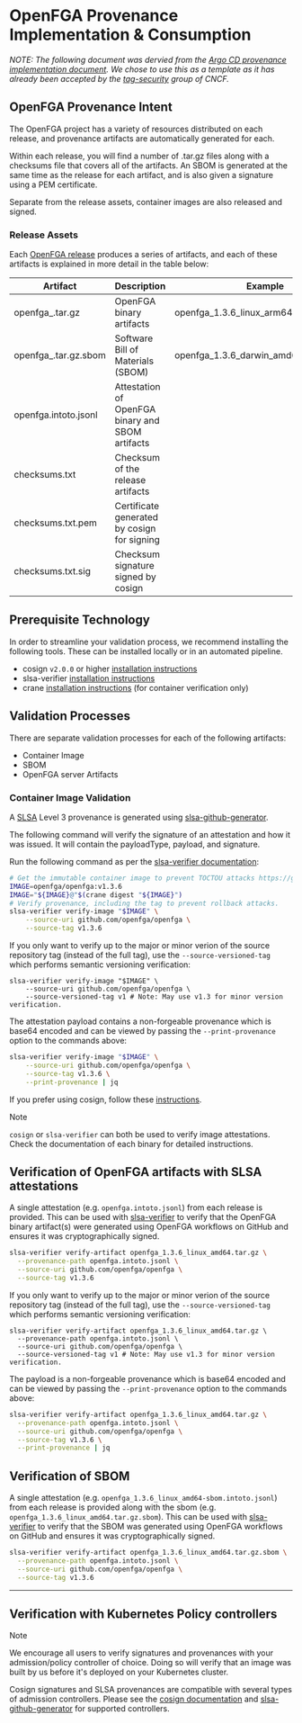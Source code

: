 # OpenFGA Provenance Implementation & Consumption

_NOTE: The following document was dervied from the [Argo CD provenance implementation document](https://github.com/cncf/tag-security/blob/main/provenance-implementation/argo/argo-cd.md). We chose to use this as a template as it has already been accepted by the [tag-security](https://github.com/cncf/tag-security) group of CNCF._

## OpenFGA Provenance Intent

The OpenFGA project has a variety of resources distributed on each release, and provenance artifacts are automatically generated for each.

Within each release, you will find a number of .tar.gz files along with a checksums file that covers all of the artifacts. An SBOM is generated at the same time as the release for each artifact, and is also given a signature using a PEM certificate.

Separate from the release assets, container images are also released and signed.

### Release Assets
Each [OpenFGA release](https://github.com/openfga/openfga/releases) produces a series of artifacts, and each of these artifacts is explained in more detail in the table below:

| **Artifact**                              | **Description**                                  | **Example**                            |
|-------------------------------------------|--------------------------------------------------|----------------------------------------|
| openfga_<version>_<os>_<arch>.tar.gz      | OpenFGA binary artifacts                         | openfga_1.3.6_linux_arm64.tar.gz       |
| openfga_<version>_<os>_<arch>.tar.gz.sbom | Software Bill of Materials (SBOM)                | openfga_1.3.6_darwin_amd64.tar.gz.sbom |
| openfga.intoto.jsonl                      | Attestation of OpenFGA binary and SBOM artifacts |                                        |
| checksums.txt                             | Checksum of the release artifacts                |                                        |
| checksums.txt.pem                         | Certificate generated by cosign for signing      |                                        |
| checksums.txt.sig                         | Checksum signature signed by cosign              |                                        |

## Prerequisite Technology

In order to streamline your validation process, we recommend installing the following tools. These can be installed locally or in an automated pipeline.

- cosign `v2.0.0` or higher [installation instructions](https://docs.sigstore.dev/cosign/installation)
- slsa-verifier [installation instructions](https://github.com/slsa-framework/slsa-verifier#installation)
- crane [installation instructions](https://github.com/google/go-containerregistry/blob/main/cmd/crane/README.md) (for container verification only)

## Validation Processes

There are separate validation processes for each of the following artifacts:

- Container Image
- SBOM
- OpenFGA server Artifacts

### Container Image Validation

A [SLSA](https://slsa.dev/) Level 3 provenance is generated using [slsa-github-generator](https://github.com/slsa-framework/slsa-github-generator).

The following command will verify the signature of an attestation and how it was issued. It will contain the payloadType, payload, and signature.

Run the following command as per the [slsa-verifier documentation](https://github.com/slsa-framework/slsa-verifier/tree/main#containers):

```bash
# Get the immutable container image to prevent TOCTOU attacks https://github.com/slsa-framework/slsa-verifier#toctou-attacks
IMAGE=openfga/openfga:v1.3.6
IMAGE="${IMAGE}@"$(crane digest "${IMAGE}")
# Verify provenance, including the tag to prevent rollback attacks.
slsa-verifier verify-image "$IMAGE" \
    --source-uri github.com/openfga/openfga \
    --source-tag v1.3.6
```

If you only want to verify up to the major or minor verion of the source repository tag (instead of the full tag), use the `--source-versioned-tag` which performs semantic versioning verification:

```shell
slsa-verifier verify-image "$IMAGE" \
    --source-uri github.com/openfga/openfga \
    --source-versioned-tag v1 # Note: May use v1.3 for minor version verification.
```

The attestation payload contains a non-forgeable provenance which is base64 encoded and can be viewed by passing the `--print-provenance` option to the commands above:

```bash
slsa-verifier verify-image "$IMAGE" \
    --source-uri github.com/openfga/openfga \
    --source-tag v1.3.6 \
    --print-provenance | jq
```

If you prefer using cosign, follow these [instructions](https://github.com/slsa-framework/slsa-github-generator/blob/main/internal/builders/container/README.md#cosign).

> [!NOTE]
> `cosign` or `slsa-verifier` can both be used to verify image attestations.
> Check the documentation of each binary for detailed instructions.


## Verification of OpenFGA artifacts with SLSA attestations

A single attestation (e.g. `openfga.intoto.jsonl`) from each release is provided. This can be used with [slsa-verifier](https://github.com/slsa-framework/slsa-verifier#verification-for-github-builders) to verify that the OpenFGA binary artifact(s) were generated using OpenFGA workflows on GitHub and ensures it was cryptographically signed.

```bash
slsa-verifier verify-artifact openfga_1.3.6_linux_amd64.tar.gz \
  --provenance-path openfga.intoto.jsonl \
  --source-uri github.com/openfga/openfga \
  --source-tag v1.3.6
```

If you only want to verify up to the major or minor verion of the source repository tag (instead of the full tag), use the `--source-versioned-tag` which performs semantic versioning verification:

```shell
slsa-verifier verify-artifact openfga_1.3.6_linux_amd64.tar.gz \
  --provenance-path openfga.intoto.jsonl \
  --source-uri github.com/openfga/openfga \
  --source-versioned-tag v1 # Note: May use v1.3 for minor version verification.
```

The payload is a non-forgeable provenance which is base64 encoded and can be viewed by passing the `--print-provenance` option to the commands above:

```bash
slsa-verifier verify-artifact openfga_1.3.6_linux_amd64.tar.gz \
  --provenance-path openfga.intoto.jsonl \
  --source-uri github.com/openfga/openfga \
  --source-tag v1.3.6 \
  --print-provenance | jq
```

## Verification of SBOM

A single attestation (e.g. `openfga_1.3.6_linux_amd64-sbom.intoto.jsonl`) from each release is provided along with the sbom (e.g. `openfga_1.3.6_linux_amd64.tar.gz.sbom`). This can be used with [slsa-verifier](https://github.com/slsa-framework/slsa-verifier#verification-for-github-builders) to verify that the SBOM was generated using OpenFGA workflows on GitHub and ensures it was cryptographically signed.

```bash
slsa-verifier verify-artifact openfga_1.3.6_linux_amd64.tar.gz.sbom \
  --provenance-path openfga.intoto.jsonl \
  --source-uri github.com/openfga/openfga \
  --source-tag v1.3.6
```

***

## Verification with Kubernetes Policy controllers

> [!NOTE]
> We encourage all users to verify signatures and provenances with your admission/policy controller of choice. Doing so will verify that an image was built by us before it's deployed on your Kubernetes cluster.

Cosign signatures and SLSA provenances are compatible with several types of admission controllers. Please see the [cosign documentation](https://docs.sigstore.dev/cosign/overview/#kubernetes-integrations) and [slsa-github-generator](https://github.com/slsa-framework/slsa-github-generator/blob/main/internal/builders/container/README.md#verification) for supported controllers.